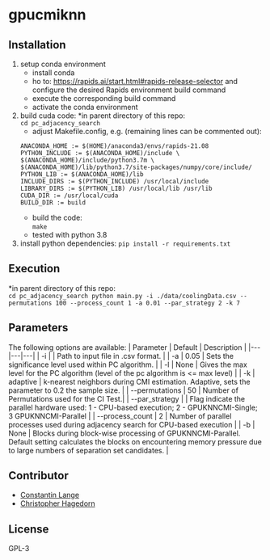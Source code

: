 # gpucmiknn

## Installation
1. setup conda environment
    * install conda
    * ho to: https://rapids.ai/start.html#rapids-release-selector and configure the desired Rapids environment build command
    * execute the corresponding build command
    * activate the conda environment
2. build cuda code:
    *in parent directory of this repo: <br>
    ```cd pc_adjacency_search```
    * adjust Makefile.config, e.g. (remaining lines can be commented out): <br>
    ```
    ANACONDA_HOME := $(HOME)/anaconda3/envs/rapids-21.08
    PYTHON_INCLUDE := $(ANACONDA_HOME)/include \
    $(ANACONDA_HOME)/include/python3.7m \
    $(ANACONDA_HOME)/lib/python3.7/site-packages/numpy/core/include/
    PYTHON_LIB := $(ANACONDA_HOME)/lib
    INCLUDE_DIRS := $(PYTHON_INCLUDE) /usr/local/include
    LIBRARY_DIRS := $(PYTHON_LIB) /usr/local/lib /usr/lib
    CUDA_DIR := /usr/local/cuda
    BUILD_DIR := build
    ```
    * build the code: <br>
    ```make```  
    * tested with python 3.8
3. install python dependencies:
	```pip install -r requirements.txt```

## Execution
   *in parent directory of this repo: <br>
    ```
    cd pc_adjacency_search
	python main.py -i ./data/coolingData.csv --permutations 100 --process_count 1 -a 0.01 --par_strategy 2 -k 7
	```

## Parameters

The following options are available:
| Parameter  | Default |  Description |
|---|---|---|
| -i |  | Path to input file in .csv format. |
| -a | 0.05  | Sets the significance level used within PC algorithm. |
| -l | None  | Gives the max level for the PC algorithm (level of the pc algorithm is <= max level) |
| -k | adaptive  | k-nearest neighbors during CMI estimation. Adaptive, sets the parameter to 0.2 the sample size. |
| --permutations | 50   |  Number of Permutations used for the CI Test.|
| --par_strategy |  | Flag indicate the parallel hardware used: 1 - CPU-based execution; 2 - GPUKNNCMI-Single; 3 GPUKNNCMI-Parallel |
| --process_count | 2   |  Number of parallel processes used during adjacency search for CPU-based execution |
| -b | None  | Blocks during block-wise processing of GPUKNNCMI-Parallel. Default setting calculates the blocks on encountering memory pressure due to large numbers of separation set candidates. |


## Contributor
* [Constantin Lange](https://github.com/constantin-lange)
* [Christopher Hagedorn](https://github.com/ChristopherSchmidt89)

## License

GPL-3